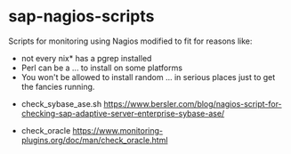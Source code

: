 # sap-nagios-scripts
Scripts for monitoring using Nagios modified to fit for reasons like:

- not every nix* has a pgrep installed
- Perl can be a ... to install on some platforms
- You won't be allowed to install random ... in serious places just to get the fancies running.

* check_sybase_ase.sh
https://www.bersler.com/blog/nagios-script-for-checking-sap-adaptive-server-enterprise-sybase-ase/

* check_oracle
https://www.monitoring-plugins.org/doc/man/check_oracle.html
